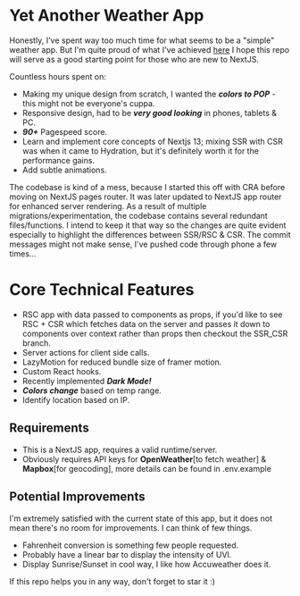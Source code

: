 # Yet Another Weather App

Honestly, I've spent way too much time for what seems to be a "simple" weather app. But I'm quite proud of what I've achieved [here](https://weather.redvelo.site/)
I hope this repo will serve as a good starting point for those who are new to NextJS.

Countless hours spent on:

- Making my unique design from scratch, I wanted the **_colors to POP_** - this might not be everyone's cuppa.
- Responsive design, had to be **_very good looking_** in phones, tablets & PC.
- **_90+_** Pagespeed score.
- Learn and implement core concepts of Nextjs 13; mixing SSR with CSR was when it came to Hydration, but it's definitely worth it for the performance gains.
- Add subtle animations.

The codebase is kind of a mess, because I started this off with CRA before moving on NextJS pages router. It was later updated to NextJS app router for enhanced server rendering.
As a result of multiple migrations/experimentation, the codebase contains several redundant files/functions. I intend to keep it that way so the changes are quite evident especially to highlight the differences between SSR/RSC & CSR.
The commit messages might not make sense, I've pushed code through phone a few times...

# Core Technical Features

- RSC app with data passed to components as props, if you'd like to see RSC + CSR which fetches data on the server and passes it down to components over context rather than props then checkout the SSR_CSR branch.
- Server actions for client side calls.
- LazyMotion for reduced bundle size of framer motion.
- Custom React hooks.
- Recently implemented **_Dark Mode!_**
- **_Colors change_** based on temp range.
- Identify location based on IP.

## Requirements

- This is a NextJS app, requires a valid runtime/server.
- Obviously requires API keys for **OpenWeather**[to fetch weather] & **Mapbox**[for geocoding], more details can be found in .env.example

## Potential Improvements

I'm extremely satisfied with the current state of this app, but it does not mean there's no room for improvements. I can think of few things.

- Fahrenheit conversion is something few people requested.
- Probably have a linear bar to display the intensity of UVI.
- Display Sunrise/Sunset in cool way, I like how Accuweather does it.

If this repo helps you in any way, don't forget to star it :)
